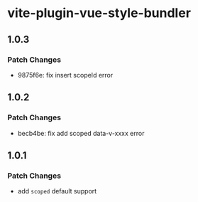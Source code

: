 # vite-plugin-vue-style-bundler

## 1.0.3

### Patch Changes

- 9875f6e: fix insert scopeId error

## 1.0.2

### Patch Changes

- becb4be: fix add scoped data-v-xxxx error

## 1.0.1

### Patch Changes

- add `scoped` default support
